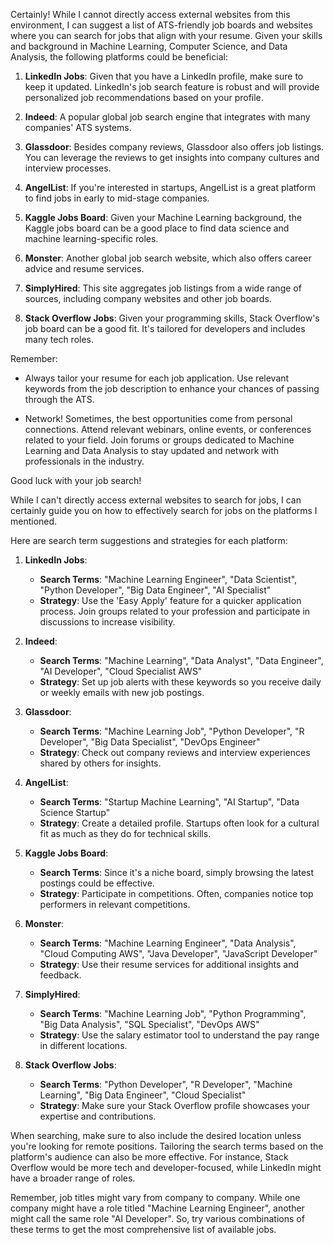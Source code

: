 Certainly! While I cannot directly access external websites from this environment, I can suggest a list of ATS-friendly job boards and websites where you can search for jobs that align with your resume. Given your skills and background in Machine Learning, Computer Science, and Data Analysis, the following platforms could be beneficial:

1. **LinkedIn Jobs**: Given that you have a LinkedIn profile, make sure to keep it updated. LinkedIn's job search feature is robust and will provide personalized job recommendations based on your profile.
  
2. **Indeed**: A popular global job search engine that integrates with many companies' ATS systems.

3. **Glassdoor**: Besides company reviews, Glassdoor also offers job listings. You can leverage the reviews to get insights into company cultures and interview processes.

4. **AngelList**: If you're interested in startups, AngelList is a great platform to find jobs in early to mid-stage companies.

5. **Kaggle Jobs Board**: Given your Machine Learning background, the Kaggle jobs board can be a good place to find data science and machine learning-specific roles.

6. **Monster**: Another global job search website, which also offers career advice and resume services.

7. **SimplyHired**: This site aggregates job listings from a wide range of sources, including company websites and other job boards.

8. **Stack Overflow Jobs**: Given your programming skills, Stack Overflow's job board can be a good fit. It's tailored for developers and includes many tech roles.

Remember:

- Always tailor your resume for each job application. Use relevant keywords from the job description to enhance your chances of passing through the ATS.
  
- Network! Sometimes, the best opportunities come from personal connections. Attend relevant webinars, online events, or conferences related to your field. Join forums or groups dedicated to Machine Learning and Data Analysis to stay updated and network with professionals in the industry.

Good luck with your job search!

While I can't directly access external websites to search for jobs, I can certainly guide you on how to effectively search for jobs on the platforms I mentioned.

Here are search term suggestions and strategies for each platform:

1. **LinkedIn Jobs**:
    - **Search Terms**: "Machine Learning Engineer", "Data Scientist", "Python Developer", "Big Data Engineer", "AI Specialist"
    - **Strategy**: Use the 'Easy Apply' feature for a quicker application process. Join groups related to your profession and participate in discussions to increase visibility.

2. **Indeed**:
    - **Search Terms**: "Machine Learning", "Data Analyst", "Data Engineer", "AI Developer", "Cloud Specialist AWS"
    - **Strategy**: Set up job alerts with these keywords so you receive daily or weekly emails with new job postings.

3. **Glassdoor**:
    - **Search Terms**: "Machine Learning Job", "Python Developer", "R Developer", "Big Data Specialist", "DevOps Engineer"
    - **Strategy**: Check out company reviews and interview experiences shared by others for insights.

4. **AngelList**:
    - **Search Terms**: "Startup Machine Learning", "AI Startup", "Data Science Startup"
    - **Strategy**: Create a detailed profile. Startups often look for a cultural fit as much as they do for technical skills.

5. **Kaggle Jobs Board**:
    - **Search Terms**: Since it's a niche board, simply browsing the latest postings could be effective.
    - **Strategy**: Participate in competitions. Often, companies notice top performers in relevant competitions.

6. **Monster**:
    - **Search Terms**: "Machine Learning Engineer", "Data Analysis", "Cloud Computing AWS", "Java Developer", "JavaScript Developer"
    - **Strategy**: Use their resume services for additional insights and feedback.

7. **SimplyHired**:
    - **Search Terms**: "Machine Learning Job", "Python Programming", "Big Data Analysis", "SQL Specialist", "DevOps AWS"
    - **Strategy**: Use the salary estimator tool to understand the pay range in different locations.

8. **Stack Overflow Jobs**:
    - **Search Terms**: "Python Developer", "R Developer", "Machine Learning", "Big Data Engineer", "Cloud Specialist"
    - **Strategy**: Make sure your Stack Overflow profile showcases your expertise and contributions.

When searching, make sure to also include the desired location unless you're looking for remote positions. Tailoring the search terms based on the platform's audience can also be more effective. For instance, Stack Overflow would be more tech and developer-focused, while LinkedIn might have a broader range of roles.

Remember, job titles might vary from company to company. While one company might have a role titled "Machine Learning Engineer", another might call the same role "AI Developer". So, try various combinations of these terms to get the most comprehensive list of available jobs.